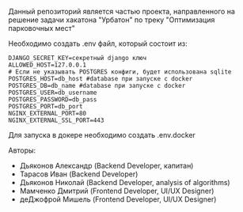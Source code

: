 Данный репозиторий является частью проекта, направленного на решение задачи хакатона "Урбатон" по треку "Оптимизация парковочных мест"

Необходимо создать .env файл, который состоит из:

    DJANGO_SECRET_KEY=секретный django ключ
    ALLOWED_HOST=127.0.0.1
    # Если не указывать POSTGRES конфиги, будет использована sqlite
    POSTGRES_HOST=db_host #database при запуске с docker
    POSTGRES_DB=db_name #database при запуске с docker
    POSTGRES_USER=db_username
    POSTGRES_PASSWORD=db_pass
    POSTGRES_PORT=db_port
    NGINX_EXTERNAL_PORT=80
    NGINX_EXTERNAL_SSL_PORT=443

Для запуска в докере необходимо создать .env.docker

Авторы:
- Дьяконов Александр (Backend Developer, капитан)
- Тарасов Иван (Backend Developer)
- Дьяконов Николай (Backend Developer, analysis of algorithms)
- Мамченко Дмитрий (Frontend Developer, UI/UX Designer)
- деДжофрой Мишель (Frontend Developer, UI/UX Designer)
